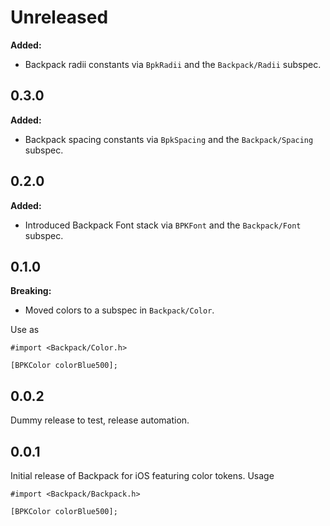 # Unreleased

**Added:**

* Backpack radii constants via `BpkRadii` and the `Backpack/Radii` subspec.

## 0.3.0

**Added:**

* Backpack spacing constants via `BpkSpacing` and the `Backpack/Spacing` subspec.

## 0.2.0

**Added:**

* Introduced Backpack Font stack via `BPKFont` and the `Backpack/Font` subspec.

## 0.1.0

**Breaking:**

* Moved colors to a subspec in `Backpack/Color`.

Use as

```
#import <Backpack/Color.h>

[BPKColor colorBlue500];
```

## 0.0.2

Dummy release to test, release automation.

## 0.0.1

Initial release of Backpack for iOS featuring color tokens. Usage

```
#import <Backpack/Backpack.h>

[BPKColor colorBlue500];
```

